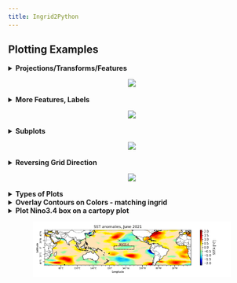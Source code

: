 ```yaml
---
title: Ingrid2Python
---
```


## Plotting Examples

<details> <summary><b>Projections/Transforms/Features</b><p align="center"><img src="../assets/imgs/basic-cartopy.png"></p></summary> <p>  

```
import xarray as xr
import matplotlib.pyplot as plt

import cartopy.crs as ccrs
import cartopy.feature as cfeature
```
  
```
url = 'http://kage.ldeo.columbia.edu:81/SOURCES/.LOCAL/.sst.mon.mean.nc/.sst/time/AVERAGE/dods'
ds = xr.open_dataset(url).sst
```
  
Set a plot size and pick a [cartopy projection](https://scitools.org.uk/cartopy/docs/latest/crs/projections.html)
  
```
fig = plt.figure(figsize=(9, 5))

# Pick a [cartopy projection](https://scitools.org.uk/cartopy/docs/latest/crs/projections.html)
ax = plt.axes(projection=ccrs.PlateCarree(central_longitude=180));
```
Plot coastlines and then pick a [transform](https://scitools.org.uk/cartopy/docs/latest/tutorials/understanding_transform.html).
  
```
ax.coastlines()
ds.plot.contour(ax=ax, transform=ccrs.PlateCarree(),levels=30)
```
Add [feature](https://scitools.org.uk/cartopy/docs/latest/matplotlib/feature_interface.html), if desired:  (typing \<Tab\> after `cfeature.` will list possible completions)
  
```
ax.add_feature(cfeature.BORDERS)
```

</p> </details>


<details> <summary><b>More Features, Labels</b><p align="center"><img src="../assets/imgs/more-cartopy.png"></p></summary> <p>  

```
import numpy as np
import xarray as xr
import matplotlib.pyplot as plt
import cartopy.crs as ccrs
import cartopy.feature as cfeature
```
  
```
url = 'http://kage.ldeo.columbia.edu:81/SOURCES/.LOCAL/.sst.mon.mean.nc/.sst/time/AVERAGE/dods'
ds = xr.open_dataset(url).sel(lat=slice(50,-50)).sst
```
  
```
fig = plt.figure(figsize=(8,5))
ax = plt.axes(projection=ccrs.PlateCarree(central_longitude=180))
ax.set_extent([100, 290, -50, 50], crs=ccrs.PlateCarree())

# Put a background image on for nice sea rendering.
ax.stock_img()
CS = ds.plot.contour(ax=ax, transform=ccrs.PlateCarree(),colors='k',vmin=10,vmax=30,levels=11)
# Add labels on contours
ax.clabel(CS, inline=1, fontsize=8, fmt='%1.0f')

# Create a feature for States/Admin 1 regions at 1:50m from Natural Earth
states_provinces = cfeature.NaturalEarthFeature(
    category='cultural',
    name='admin_1_states_provinces_lines',
    scale='50m',
    facecolor='none')

ax.add_feature(cfeature.COASTLINE,zorder=3)
ax.add_feature(cfeature.BORDERS, edgecolor='gray')
ax.add_feature(states_provinces, edgecolor='gray')

# Add longitude, latitude labels
gl = ax.gridlines(draw_labels=True, alpha=0.0, xlocs=np.arange(-160,181,20))
gl.top_labels = False
```

</p> </details>

<details> <summary><b>Subplots</b><p align="center"><img src="../assets/imgs/xarray-subplots.png"></p></summary> <p>  

The built-in xarray plotting allows for multiple plots:
  
```
ds = xr.open_dataset('http://kage.ldeo.columbia.edu:81/SOURCES/.LOCAL/.sst.mon.mean.nc/.sst/dods')
ds_mon_anom = ds.groupby('time.month').mean() - ds.mean('time')
ds_mon_anom.sst.plot(x='lon',y='lat',col='month',col_wrap=4,add_colorbar=0);
```

  
But much more control is possible when using `matplotlib` directly, see [subplots](https://matplotlib.org/stable/gallery/subplots_axes_and_figures/subplots_demo.html).
</p> </details>

<details> <summary><b>Reversing Grid Direction</b><p align="center"><img src="../assets/imgs/theta.png"></p></summary> <p>  

The keyword arguments `xincrease` and `yincrease` control the axis direction. 
   
```
import xarray as xr
url = 'http://kage.ldeo.columbia.edu:81/SOURCES/.LOCAL/.ORAs5_thetao-clim.nc/.thetao/dods'
ds = xr.open_dataset(url,decode_times=False).sel(deptht=slice(0,300),lat=slice(-30,30),lon=slice(150,250)).mean('time')

ds.thetao.sel(lat=slice(-2,2)).mean('lat').plot.contourf(vmin=10,vmax=30,levels=11,yincrease=False)
```

  
</p> </details>
<details> <summary><b>Types of Plots</b></summary> <p>  

Plotting DataArrays: For examples of all of the following, see [xarray plotting](http://xarray.pydata.org/en/stable/user-guide/plotting.html)
  
- da.plot.pcolormesh()
- da.plot.contour()
- da.plot.contourf()
- da.plot.imshow()
- da.plot.line()
- da.plot.hist()
- da.plot.bar()
- da.plot.step()
- da.plot.surface()
- ds.plot.scatter()
- ds.plot.quiver()
- ds.plot.streamplot()
  
There are also other plotting methods, such as ds.plot.violin, ds.plot.bivariate, ds.plot.table, etc.
  
IRIDL has started using [hvplot](https://hvplot.holoviz.org/), which is an interactive plotting tool. We have installed it on `carney`, and find it cute, but somewhat frustrating.
  
</p> </details>

<details> <summary><b>Overlay Contours on Colors - matching ingrid</b></summary> <p>  

```
%ingrid
 SOURCES .DASILVA .SMD94 .anomalies .sst correlationcolorscale
  DATA -2 2 RANGE
  X -100 20 RANGE
  Y 0 90 RANGE
  /color_smoothing null def
 SOURCES .DASILVA .SMD94 .anomalies .slp
   X -100 20 RANGE
   Y 0 90 RANGE
   DATA 5 STEP
   X Y fig: colors contours land :fig
```
  <p align="center"><img src="../assets/imgs/color-contour-ingrid.png" width="80%"></p>
  
Try to match this ingrid figure as closely as possible in python ...
  
```
#python
import xarray as xr
import pandas as pd
import numpy as np

import matplotlib.pyplot as plt
from matplotlib import colors

import cartopy.crs as ccrs
import cartopy.feature as cfeature
from cartopy.mpl.ticker import LongitudeFormatter, LatitudeFormatter
```
  
```
# Get the Dataset
url = 'http://kage.ldeo.columbia.edu:81/SOURCES/.DASILVA/.SMD94/.anomalies/.sst/dods'
url2 = 'http://kage.ldeo.columbia.edu:81/SOURCES/.DASILVA/.SMD94/.anomalies/.slp/dods'

ds = xr.open_dataset(url,decode_times=False)
ds['slp'] = xr.open_dataset(url2,decode_times=False).slp

# Fix the grids
ds['T'] = pd.date_range('1945-01',periods=len(ds.T), freq='MS').shift(15,freq='D')
ds.coords['X'] = (ds.coords['X'] + 180) % 360 - 180
ds = ds.sortby(ds.X)

# Restrict the domain
dss = ds.sel(X=slice(-100,20),Y=slice(-10,90)).isel(T=0)
  
## Now make the figure
 
cmap_data = [(0, 'navy'),(0.1, 'blue'),(0.2, 'DeepSkyBlue'),(0.3, 'aquamarine'),(0.4,'PaleGreen'),(0.45,'moccasin'),
             (0.55,'moccasin'),(.6,'yellow'),(.7,'DarkOrange'),(.8,'red'),(1.0,'DarkRed')]
cmap = colors.LinearSegmentedColormap.from_list('correlationcolorscale', cmap_data)
plt.register_cmap('correlationcolorscale', cmap)

fig = plt.figure(figsize=(8,8))

ax = plt.axes(projection=ccrs.PlateCarree(central_longitude=0))
ax.set_extent([-100, 20, 0, 90], crs=ccrs.PlateCarree())

cb = dss.sst.plot.contourf(ax=ax, transform=ccrs.PlateCarree(), vmin=-2, vmax=2, levels=41, cmap='correlationcolorscale',
                           add_colorbar=False,rasterized=True)
CS = dss.slp.plot.contour(ax=ax, colors = 'black', transform=ccrs.PlateCarree(), vmin=-20, vmax=20, levels=9)
CS.collections[4].set_linewidth(3) # make the zero line wider
ax.clabel(CS, inline=1, fontsize=8, fmt='%1.0f')

ax.add_feature(cfeature.LAND,facecolor='k')

cbar = plt.colorbar(cb, extend = 'min', shrink=1.0, pad=.10, label=r'SSTA ($\degree C$)', orientation='horizontal')

xticks = np.arange(-80, 0.1, 20)
yticks = np.arange(20, 80.1, 20)
ax.set_xticks(xticks, crs=ccrs.PlateCarree())
ax.set_yticks(yticks, crs=ccrs.PlateCarree())
ax.xaxis.set_major_formatter(LongitudeFormatter(zero_direction_label=True))
ax.yaxis.set_major_formatter(LatitudeFormatter())

ax.set_xlabel('longitude')
ax.set_ylabel('latitude')
```
 
<p align="center"><img src="../assets/imgs/color-contour-correlation.png" width="80%"></p>
</p> </details>

<details> <summary><b>Plot Nino3.4 box on a cartopy plot</b><p align="center"><img src="../assets/imgs/CartopyRect-with-Label.png" width="80%"></p>
</summary> <p>  

```
import xarray as xr
import numpy as np
import os

from matplotlib.ticker import (MultipleLocator, AutoMinorLocator)
import matplotlib.patches as mpatches
import matplotlib.pyplot as plt
from matplotlib import colors as colors

import cartopy.crs as ccrs
import cartopy.feature as cfeature
from cartopy.mpl.ticker import LongitudeFormatter, LatitudeFormatter

# Define a new colormap for plotting SST anomalies
cmap_data = [(0, 'navy'),(0.1, 'blue'),(0.2,'DeepSkyBlue'),
             (0.3,'aquamarine'),(0.4,'PaleGreen'),(0.45,'moccasin'),
             (0.55,'moccasin'),(.6,'yellow'),(.7,'DarkOrange'),
             (.8,'red'),(1.0,'DarkRed')]
cmap = colors.LinearSegmentedColormap.from_list('correlationcolorscale', cmap_data)
plt.register_cmap('correlationcolorscale', cmap)

# Get some sst data for plotting
url = 'http://kage.ldeo.columbia.edu:81/SOURCES/.LOCAL/.sst.mon.mean.nc/.sst/dods'
ds = xr.open_dataset(url)
ds = ds.sel(time=slice('1979-01','2021-07'))
  
# Divide the map at 20E to avoid splitting Atlantic or Pacific
lon_start = 20
ds.coords['lon'] = (ds.coords['lon'] - lon_start) % 360 + lon_start ; ds = ds.sortby('lon')
ds_anom = ds.groupby('time.month').apply(lambda x: x - x.mean('time'))

# Start Figure
fig = plt.figure(figsize=(9,2.5))
ax = plt.axes(projection=ccrs.PlateCarree(central_longitude=200))
crs = ccrs.PlateCarree()
ax.set_extent([-20, 380, -50,  50], crs=crs)

# Draw color-filled contours
cs = ds_anom.sst[-1].plot.contourf(ax=ax, transform=ccrs.PlateCarree(),vmin=-2, vmax=2, levels=41, cmap='correlationcolorscale', add_colorbar=False)  
  
# Add coasts and country borders  
ax.add_feature(cfeature.COASTLINE, linewidth=1.0)
ax.add_feature(cfeature.BORDERS, linewidth=0.5)

# Use the figsize to determine the aspect ratio, not cartopy
ax.set_aspect('auto')

# Label x-axis and make tick labels
ax.xaxis.set_label_text('Longitude',fontsize=8)
ax.set_xticks(np.arange(60,380,40), crs=ccrs.PlateCarree())
ax.xaxis.set_major_formatter(LongitudeFormatter())
ax.xaxis.set_minor_locator(MultipleLocator(10))

# Label y-axis and make tick labels
ax.yaxis.set_label_text('Latitude',fontsize=8)
plt.yticks(np.arange(-40,41,20), rotation=90, va='center')
ax.yaxis.set_major_formatter(LatitudeFormatter())
ax.yaxis.set_minor_locator(MultipleLocator(10))

# Make tick marks
ax.tick_params(which='major', width=1.00, length=5, labelsize=7)
ax.tick_params(which='minor', width=0.75, length=2.5)

# Add Nino3.4 box
rect = mpatches.Rectangle(xy=[190, -5], width=50, height=10, fill=False, transform=crs, linestyle='--')
ax.add_patch(rect)
ax.annotate('NINO3.4', xy=(215, 8), xycoords=crs._as_mpl_transform(ax), ha='center', va='center', fontsize=8)

cbar = plt.colorbar(cs, extendrect = True, label=r'SSTA [$\degree C$]')
  
plt.title('SST anomalies, June 2021')
plt.tight_layout();

```
  
</p> </details>
